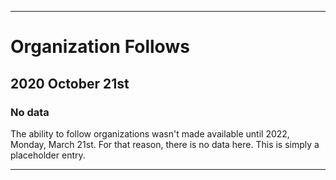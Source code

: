 
***

# Organization Follows

## 2020 October 21st

### No data

The ability to follow organizations wasn't made available until 2022, Monday, March 21st. For that reason, there is no data here. This is simply a placeholder entry.

***
